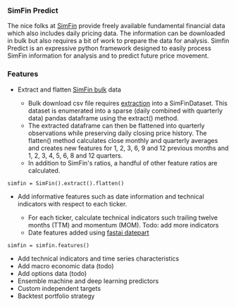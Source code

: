 ### SimFin Predict  

The nice folks at [SimFin](https://simfin.com/) provide freely available fundamental financial data which also includes daily pricing data.  The information can be downloaded in bulk but also requires a bit of work to prepare the data for analysis.  Simfin Predict is an expressive python framework designed to easily process SimFin information for analysis and to predict future price movement.

### Features

* Extract and flatten [SimFin bulk](https://simfin.com/data/access/api) data

    * Bulk download csv file requires [extraction](https://github.com/SimFin/bd-extractor) into a SimFinDataset. This dataset is enumerated into a sparse (daily combined with quarterly data) pandas dataframe using the extract() method.  
    * The extracted dataframe can then be flattened into quarterly observations while preserving daily closing price history. The flatten() method calculates close monthly and quarterly averages and creates new features for 1, 2, 3, 6, 9 and 12 previous months and 1, 2, 3, 4, 5, 6, 8 and 12 quarters. 
    * In addition to SimFin's ratios, a handful of other feature ratios are calculated.

```buildoutcfg
simfin = SimFin().extract().flatten()
```

* Add informative features such as date information and technical indicators with respect to each ticker.  

    * For each ticker, calculate technical indicators such trailing twelve months (TTM) and momentum (MOM).  Todo: add more indicators
    * Date features added using [fastai datepart](https://docs.fast.ai/tabular.transform.html)

```buildoutcfg
simfin = simfin.features()
```




* Add technical indicators and time series characteristics
* Add macro economic data (todo)
* Add options data (todo)
* Ensemble machine and deep learning predictors
* Custom independent targets
* Backtest portfolio strategy
